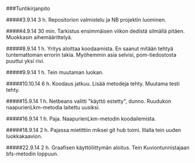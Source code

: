 ###Tuntikirjanpito

#####3.9.14
3 h. Repositorion valmistelu ja NB projektin luominen.

#####4.9.14
30 min. Tarkistus ensimmäisen viikon dedistä silmällä pitäen. Muokkasin aihemäärittelyä.

#####8.9.14
1 h. Yritys aloittaa koodaamista. En saanut mitään tehtyä tuntemattoman errorin takia. Myöhemmin asia selvisi, pom-tiedostosta puuttui yksi rivi.

#####9.9.14
1 h. Tein muutaman luokan.

#####10.10.14
6 h. Koodaus jatkuu. Lisää metodeja tehty. Muutama testi tehty.

#####15.9.14
1 h. Netbeans valitti "käyttö estetty", dunno. Ruudukon naapurienLkm-metodia laitettu uusiksi.

#####16.9.14
1 h. Paja. NaapurienLkm-metodin koodailemista.

#####18.9.14
2 h. Pajassa mietittiin miksei git hub toimi. Illalla tein uuden luokkakaavion.

#####22.9.14
2 h. Graafisen käyttöliittymän aloitus. Tein Kuviontunnistajaan bfs-metodin loppuun.
